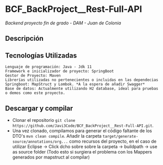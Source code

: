 # BCF_BackProject__Rest-Full-API

*Backend proyecto fin de grado - DAM - Juan de Colonia*

## Descripción

## Tecnologías Utilizadas

```
Lenguaje de programación: Java - Jdk 11
Framework e inicializador de proyecto: SpringBoot
Gestor de Proyecto: Maven
Librerías utilizadas no pertenecientes o incluidas en las dependecias Springboot: MapStruct y Lombok. *A la espera de añadir Swagger*
Base de datos: Actualmente utilizando H2 database, ideal para pruebas o demos como este proyecto.
```

## Descargar y compilar

- Clonar el repositorio `git clone https://github.com/Javi3Code/BCF_BackProject__Rest-Full-API.git`.
- Una vez clonado, compilamos para generar el código faltante de los DTO's `mvn clean compile`. Añadir la carpeta `target/generate-source/annotations/org...` como recursos del proyecto, en el caso de utilizar Eclipse -> Click dcho sobre sobre la carpeta -> buildpath -> use as source folder (Todo esto si surgiera el problema con los Mappers generados por mapstruct al compilar)
